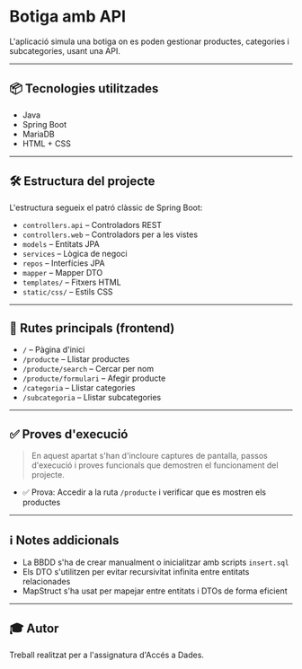 # Botiga amb API

L'aplicació simula una botiga on es poden gestionar productes, categories i subcategories, usant una API.

---

## 📦 Tecnologies utilitzades

- Java
- Spring Boot    
- MariaDB  
- HTML + CSS

---

## 🛠️ Estructura del projecte

L'estructura segueix el patró clàssic de Spring Boot:

- `controllers.api` – Controladors REST  
- `controllers.web` – Controladors per a les vistes  
- `models` – Entitats JPA  
- `services` – Lògica de negoci  
- `repos` – Interfícies JPA  
- `mapper` – Mapper DTO  
- `templates/` – Fitxers HTML  
- `static/css/` – Estils CSS  

---

## 🔗 Rutes principals (frontend)

- `/` – Pàgina d'inici  
- `/producte` – Llistar productes  
- `/producte/search` – Cercar per nom  
- `/producte/formulari` – Afegir producte  
- `/categoria` – Llistar categories  
- `/subcategoria` – Llistar subcategories  

---

## ✅ Proves d'execució

> En aquest apartat s'han d'incloure captures de pantalla, passos d'execució i proves funcionals que demostren el funcionament del projecte.

- ✅ Prova: Accedir a la ruta `/producte` i verificar que es mostren els productes

---

## ℹ️ Notes addicionals

- La BBDD s'ha de crear manualment o inicialitzar amb scripts `insert.sql`  
- Els DTO s'utilitzen per evitar recursivitat infinita entre entitats relacionades  
- MapStruct s'ha usat per mapejar entre entitats i DTOs de forma eficient  

---

## 🎓 Autor

Treball realitzat per a l'assignatura d'Accés a Dades.

